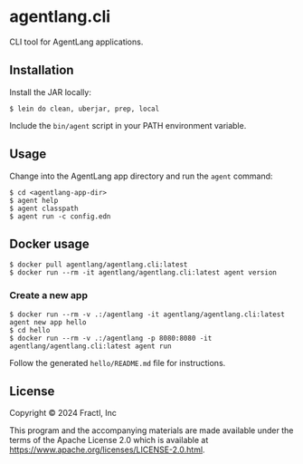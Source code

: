 # agentlang.cli

CLI tool for AgentLang applications.

## Installation

Install the JAR locally:

```shell
$ lein do clean, uberjar, prep, local
```

Include the `bin/agent` script in your PATH environment variable.

## Usage

Change into the AgentLang app directory and run the `agent` command:

```shell
$ cd <agentlang-app-dir>
$ agent help
$ agent classpath
$ agent run -c config.edn
```

## Docker usage

```shell
$ docker pull agentlang/agentlang.cli:latest
$ docker run --rm -it agentlang/agentlang.cli:latest agent version
```

### Create a new app

```shell
$ docker run --rm -v .:/agentlang -it agentlang/agentlang.cli:latest agent new app hello
$ cd hello
$ docker run --rm -v .:/agentlang -p 8080:8080 -it agentlang/agentlang.cli:latest agent run
```

Follow the generated `hello/README.md` file for instructions.

## License

Copyright © 2024 Fractl, Inc

This program and the accompanying materials are made available under the
terms of the Apache License 2.0 which is available at
https://www.apache.org/licenses/LICENSE-2.0.html.
